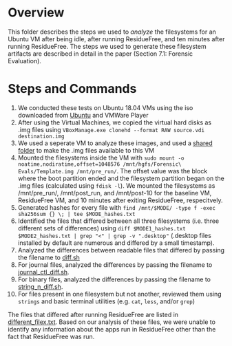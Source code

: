 # Overview
This folder describes the steps we used to *analyze* the filesystems for an Ubuntu VM after being idle, after running ResidueFree, and ten minutes after running ResidueFree. The steps we used to generate these filesystem artifacts are described in detail in the paper (Section 7.1: Forensic Evaluation).

# Steps and Commands
1. We conducted these tests on Ubuntu 18.04 VMs using the iso downloaded from [Ubuntu](https://releases.ubuntu.com/18.04/) and VMWare Player
2. After using the Virtual Machines, we copied the virtual hard disks as .img files using `VBoxManage.exe clonehd --format RAW source.vdi destination.img`
3. We used a seperate VM to analyze these images, and used a [shared folder](https://docs.vmware.com/en/VMware-Workstation-Pro/16.0/com.vmware.ws.using.doc/GUID-AB5C80FE-9B8A-4899-8186-3DB8201B1758.html) to make the .img files available to this VM
4. Mounted the filesystems inside the VM with `sudo mount -o noatime,nodiratime,offset=1048576 /mnt/hgfs/Forensic\ Evals/Template.img /mnt/pre_run/`. The offset value was the block where the boot partition ended and the filesystem partition began on the .img files (calculated using `fdisk -l`). We mounted the filesystems as /mnt/pre_run/, /mnt/post_run, and /mnt/post-10 for the baseline VM, ResidueFree VM, and 10 minutes after exiting ResidueFree, respecitvely.
5. Generated hashes for every file with `find /mnt/$MODE/ -type f -exec sha256sum {} \; | tee $MODE_hashes.txt`
6. Identified the files that differed between all three filesystems (i.e. three different sets of differences) using `diff $MODE1_hashes.txt $MODE2_hashes.txt | grep "<" | grep -v ".desktop"` (.desktop files installed by default are numerous and differed by a small timestamp).
7. Analyzed the differences between readable files that differed by passing the filename to [diff.sh](diff.sh) 
8. For journal files, analyzed the differences by passing the filename to [journal_ctl_diff.sh](journal_ctl_diff.sh).
9. For binary files, analyzed the differences by passing the filename to [string_n_diff.sh](string_n_diff.sh).
10. For files present in one filesystem but not another, reviewed them using `strings` and basic terminal utilities (e.g. `cat`, `less`, and/or `grep`)

The files that differed after running ResidueFree are listed in [different_filex.txt](different_files.txt). Based on our analysis of these files, we were unable to identify any information about the apps run in ResidueFree other than the fact that ResidueFree was run. 